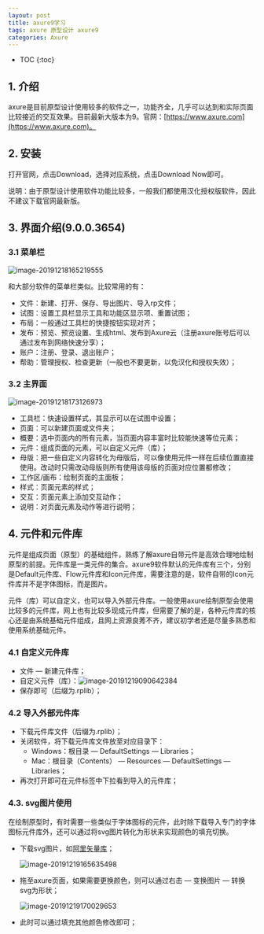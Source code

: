 ```yaml
---
layout: post
title: axure9学习
tags: axure 原型设计 axure9
categories: Axure
---
```


* TOC
{:toc}

## 1. 介绍

axure是目前原型设计使用较多的软件之一，功能齐全，几乎可以达到和实际页面比较接近的交互效果。目前最新大版本为9。官网：[https://www.axure.com](https://www.axure.com)。

## 2. 安装

打开官网，点击Download，选择对应系统，点击Download Now即可。

说明：由于原型设计使用软件功能比较多，一般我们都使用汉化授权版软件，因此不建议下载官网最新版。

## 3. 界面介绍(9.0.0.3654)

### 3.1 菜单栏

![image-20191218165219555](/Users/gp/Desktop/github_projects/AdoredU.github.io/_posts/assets/image-20191218165219555.png)

和大部分软件的菜单栏类似。比较常用的有：

- 文件：新建、打开、保存、导出图片、导入rp文件；
- 试图：设置工具栏显示工具和功能区显示项、重置试图；
- 布局：一般通过工具栏的快捷按钮实现对齐；
- 发布：预览、预览设置、生成html、发布到Axure云（注册axure账号后可以通过发布到网络快速分享）；
- 账户：注册、登录、退出账户；
- 帮助：管理授权、检查更新（一般也不要更新，以免汉化和授权失效）；

### 3.2 主界面

![image-20191218173126973](/Users/gp/Desktop/github_projects/AdoredU.github.io/_posts/assets/image-20191218173126973.png)

- 工具栏：快速设置样式，其显示可以在试图中设置；
- 页面：可以新建页面或文件夹；
- 概要：选中页面内的所有元素，当页面内容丰富时比较能快速等位元素；
- 元件：组成页面的元素，可以自定义元件（库）；
- 母版：把一些自定义内容转化为母版后，可以像使用元件一样在后续位置直接使用。改动时只需改动母版则所有使用该母版的页面对应位置都修改；
- 工作区/画布：绘制页面的主面板；
- 样式：页面元素的样式；
- 交互：页面元素上添加交互动作；
- 说明：对页面元素及动作等进行说明；

## 4. 元件和元件库

元件是组成页面（原型）的基础组件，熟练了解axure自带元件是高效合理地绘制原型的前提。元件库是一类元件的集合。axure9软件默认的元件库有三个，分别是Default元件库、Flow元件库和Icon元件库，需要注意的是，软件自带的Icon元件库并不是字体图标，而是图片。

元件（库）可以自定义，也可以导入外部元件库。一般使用axure绘制原型会使用比较多的元件库，网上也有比较多现成元件库，但需要了解的是，各种元件库的核心还是由系统基础元件组成，且网上资源良莠不齐，建议初学者还是尽量多熟悉和使用系统基础元件。

### 4.1 自定义元件库

- 文件 — 新建元件库；
- 自定义元件（库）：![image-20191219090642384](/Users/gp/Desktop/github_projects/AdoredU.github.io/_posts/assets/image-20191219090642384.png)
- 保存即可（后缀为.rplib）；

### 4.2 导入外部元件库

- 下载元件库文件（后缀为.rplib）；
- 关闭软件，将下载元件库文件放至对应目录下：
  - Windows：根目录 — DefaultSettings — Libraries；
  - Mac：根目录（Contents） — Resources — DefaultSettings — Libraries；
- 再次打开即可在元件标签中下拉看到导入的元件库；

### 4.3. svg图片使用

在绘制原型时，有时需要一些类似于字体图标的元件，此时除下载导入专门的字体图标元件库外，还可以通过将svg图片转化为形状来实现颜色的填充切换。

- 下载svg图片，如[阿里矢量库](https://www.iconfont.cn)；

  ![image-20191219165635498](/Users/gp/Desktop/github_projects/AdoredU.github.io/_posts/assets/image-20191219165635498.png)

- 拖至axure页面，如果需要更换颜色，则可以通过右击 — 变换图片 — 转换svg为形状；

  ![image-20191219170029653](/Users/gp/Desktop/github_projects/AdoredU.github.io/_posts/assets/image-20191219170029653.png)

- 此时可以通过填充其他颜色修改即可；